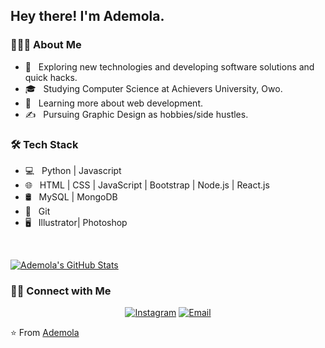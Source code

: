<h2> Hey there! I'm Ademola.</h2>

<h3> 👨🏻‍💻 About Me </h3>

- 🤔 &nbsp; Exploring new technologies and developing software solutions and quick hacks.
- 🎓 &nbsp; Studying Computer Science at Achievers University, Owo.
- 🌱 &nbsp; Learning more about web development.
- ✍️ &nbsp; Pursuing Graphic Design as hobbies/side hustles.

<h3>🛠 Tech Stack</h3>

- 💻 &nbsp; Python | Javascript
- 🌐 &nbsp; HTML | CSS | JavaScript | Bootstrap | Node.js | React.js
- 🛢 &nbsp; MySQL | MongoDB
- 🔧 &nbsp; Git
- 🖥 &nbsp; Illustrator| Photoshop

<br/>

[![Ademola's GitHub Stats](https://github-readme-stats.vercel.app/api?username=Emricky19&show_icons=true)](https://github.com/Emricky19)

<h3> 🤝🏻 Connect with Me </h3>

<p align="center">
<a href="https://www.instagram.com/demolaemrick/"><img alt="Instagram" src="https://img.shields.io/badge/Instagram-demolaemrick-blue?style=flat-square&logo=instagram"></a>
<a href="mailto:ademolaakindotuni@gmail.com"><img alt="Email" src="https://img.shields.io/badge/Email-ademolaakindotuni@gmail.com-blue?style=flat-square&logo=gmail"></a>
</p>

⭐️ From [Ademola](https://github.com/Emricky19)
